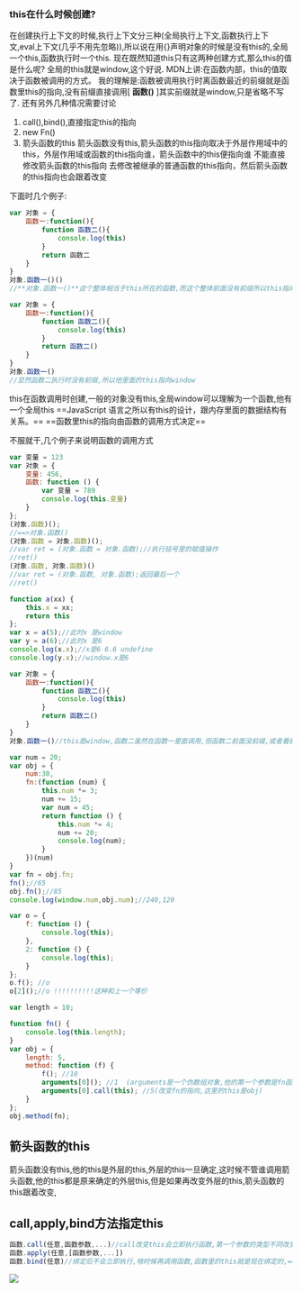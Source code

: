 ### this在什么时候创建?
在创建执行上下文的时候,执行上下文分三种(全局执行上下文,函数执行上下文,eval上下文(几乎不用先忽略)),所以说在用{}声明对象的时候是没有this的,全局一个this,函数执行时一个this.
现在既然知道this只有这两种创建方式,那么this的值是什么呢?
全局的this就是window,这个好说.
MDN上讲:在函数内部，this的值取决于函数被调用的方式。
我的理解是:函数被调用执行时离函数最近的前缀就是函数里this的指向,没有前缀直接调用[    **函数()**    ]其实前缀就是window,只是省略不写了.
还有另外几种情况需要讨论
1. call(),bind(),直接指定this的指向
2. new Fn()
3. 箭头函数的this
      箭头函数没有this,箭头函数的this指向取决于外层作用域中的this，外层作用域或函数的this指向谁，箭头函数中的this便指向谁
      不能直接修改箭头函数的this指向
      去修改被继承的普通函数的this指向，然后箭头函数的this指向也会跟着改变

下面时几个例子:
~~~js
var 对象 = {
    函数一:function(){
        function 函数二(){
            console.log(this)
        }
        return 函数二
    }
}
对象.函数一()()
//**对象.函数一()**这个整体相当于this所在的函数,而这个整体前面没有前缀所以this指向window
~~~
~~~js
var 对象 = {
    函数一:function(){
        function 函数二(){
            console.log(this)
        }
        return 函数二()
    }
}
对象.函数一()
//显然函数二执行时没有前缀,所以他里面的this指向window
~~~






this在函数调用时创建,一般的对象没有this,全局window可以理解为一个函数,他有一个全局this
==JavaScript 语言之所以有this的设计，跟内存里面的数据结构有关系。==
==函数里this的指向由函数的调用方式决定==

不服就干,几个例子来说明函数的调用方式

~~~js
var 变量 = 123
var 对象 = {
    变量: 456,
    函数: function () {
        var 变量 = 789
        console.log(this.变量)
    }
};
(对象.函数)(); 
//==>对象.函数()
(对象.函数 = 对象.函数)();
//var ret = (对象.函数 = 对象.函数);//执行括号里的赋值操作
//ret()
(对象.函数, 对象.函数)()
//var ret = (对象.函数, 对象.函数);返回最后一个
//ret()
~~~




~~~js
function a(xx) {
    this.x = xx;
    return this
};
var x = a(5);//此时x 是window
var y = a(6);//此时x 是6
console.log(x.x);//x是6 6.6 undefine
console.log(y.x);//window.x是6
~~~

~~~js
var 对象 = {
    函数一:function(){
        function 函数二(){
            console.log(this)
        }
        return 函数二()
    }
}
对象.函数一()//this是window,函数二虽然在函数一里面调用,但函数二前面没前缀,或者看做window.函数二(),所以函数二里的this就是window
~~~




~~~js
var num = 20;
var obj = {
    num:30,
    fn:(function (num) {
        this.num *= 3;
        num += 15;
        var num = 45;
        return function () {
            this.num *= 4;
            num += 20;
            console.log(num);
        }
    })(num)
}
var fn = obj.fn;
fn();//65
obj.fn();//85
console.log(window.num,obj.num);//240,120
~~~~



~~~js
var o = {
    f: function () {
        console.log(this);
    },
    2: function () {
        console.log(this);
    }
};
o.f(); //o
o[2]();//o !!!!!!!!!!这种和上一个等价
~~~





~~~js
var length = 10;

function fn() {
    console.log(this.length);
}
var obj = {
    length: 5,
    method: function (f) {
        f(); //10
        arguments[0](); //1  (arguments是一个伪数组对象,他的第一个参数是fn函数,他调用fn函数,所以this指的是arguments)
        arguments[0].call(this); //5(改变fn的指向,这里的this是obj)
    }
};
obj.method(fn);
~~~

## 箭头函数的this
箭头函数没有this,他的this是外层的this,外层的this一旦确定,这时候不管谁调用箭头函数,他的this都是原来确定的外层this,但是如果再改变外层的this,箭头函数的this跟着改变,

## call,apply,bind方法指定this
~~~js
函数.call(任意,函数参数,...)//call改变this会立即执行函数,第一个参数的类型不同改变的this指向也不同,如果是对象this就指向该对象,如果是字面量就转换成相应的对象this指向这个this,如果是null和undefined就是window
函数.apply(任意,[函数参数,...])
函数.bind(任意)//绑定后不会立即执行,啥时候再调用函数,函数里的this就是现在绑定的,==注意this只能改变一次==
~~~


![](https://github.com/dty999/web-Notes/blob/dev/images/shuge.gif)

